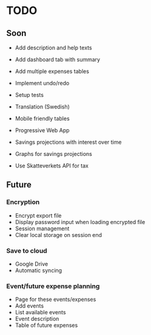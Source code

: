 # TODO

## Soon

- Add description and help texts

- Add dashboard tab with summary 

- Add multiple expenses tables

- Implement undo/redo

- Setup tests

- Translation (Swedish)

- Mobile friendly tables

- Progressive Web App

- Savings projections with interest over time
- Graphs for savings projections 

- Use Skatteverkets API for tax


## Future

### Encryption
- Encrypt export file
- Display password input when loading encrypted file
- Session management
- Clear local storage on session end

### Save to cloud
- Google Drive
- Automatic syncing

### Event/future expense planning
- Page for these events/expenses
- Add events
- List available events
- Event description
- Table of future expenses
